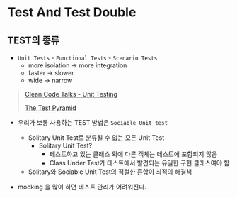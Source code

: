 # Test And Test Double

## TEST의 종류

- `Unit Tests` - `Functional Tests` - `Scenario Tests`
  - more isolation -> more integration
  - faster -> slower
  - wide -> narrow

> [Clean Code Talks - Unit Testing](https://github.com/msbaek/memo/blob/master/CleanCodeTalks-UnitTesting.md)
> 
> [The Test Pyramid](https://martinfowler.com/articles/practical-test-pyramid.html#TheTestPyramid)

- 우리가 보통 사용하는 TEST 방법은 `Sociable Unit test`
  - Solitary Unit Test로 분류될 수 없는 모든 Unit Test
    - Solitary Unit Test?
      - 테스트하고 있는 클래스 외에 다른 객체는 테스트에 포함되지 않음
      - Class Under Test가 테스트에서 발견되는 유일한 구현 클래스여야 함
  - Solitary와 Sociable Unit Test의 적절한 혼합이 최적의 해결책










- mocking 을 많이 하면 테스트 관리가 어려워진다.